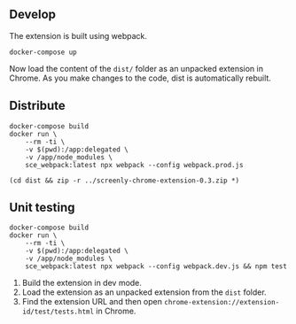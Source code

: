 Develop
-------

The extension is built using webpack.

```
docker-compose up
```

Now load the content of the `dist/` folder as an unpacked extension in Chrome. As you make changes to the code, dist is automatically rebuilt.

Distribute
----------

```
docker-compose build
docker run \
    --rm -ti \
    -v $(pwd):/app:delegated \
    -v /app/node_modules \
    sce_webpack:latest npx webpack --config webpack.prod.js

(cd dist && zip -r ../screenly-chrome-extension-0.3.zip *)
```

Unit testing
------------

```
docker-compose build
docker run \
    --rm -ti \
    -v $(pwd):/app:delegated \
    -v /app/node_modules \
    sce_webpack:latest npx webpack --config webpack.dev.js && npm test

```

1. Build the extension in dev mode.
2. Load the extension as an unpacked extension from the `dist` folder.
3. Find the extension URL and then open `chrome-extension://extension-id/test/tests.html` in Chrome.